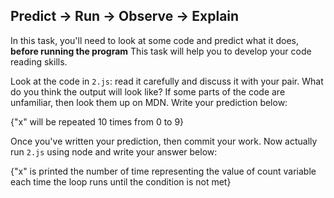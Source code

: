 ## Predict -> Run -> Observe -> Explain

In this task, you'll need to look at some code and predict what it does, **before running the program**
This task will help you to develop your code reading skills.

Look at the code in `2.js`: read it carefully and discuss it with your pair.
What do you think the output will look like?
If some parts of the code are unfamiliar, then look them up on MDN.
Write your prediction below:

{"x" will be repeated 10 times from 0 to 9}

Once you've written your prediction, then commit your work. Now actually run `2.js` using node and write your answer below:

{"x" is printed the number of time representing the value of count variable each time the loop runs until the condition is not met}
